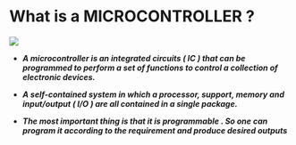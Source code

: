 # What is a MICROCONTROLLER ?
<h5>
  <img src="https://github.com/IoT-Buzz/IoT/blob/main/Hardware/pictures/microcontroller%20.png">

  
* A microcontroller is an integrated circuits ( IC ) that can be programmed to
perform a set of functions to control a collection of electronic devices.
* A self-contained system in which a processor, support, memory and
input/output ( I/O ) are all contained in a single package.

* The most important thing is that it is programmable . So one can program it
according to the requirement and produce desired outputs

</h5>

  
